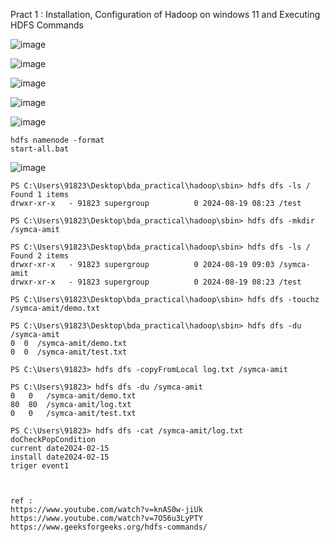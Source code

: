 Pract 1 : Installation, Configuration of Hadoop on windows 11 and Executing HDFS Commands

![image](https://github.com/user-attachments/assets/a8f4ee2f-9096-48ba-a7ef-9066dd84c6f3)

![image](https://github.com/user-attachments/assets/683b78b9-54e0-47ca-b4ee-0f2534ab6c68)

![image](https://github.com/user-attachments/assets/92885fe1-58d7-4e10-824f-b032682d357e)

![image](https://github.com/user-attachments/assets/e965f4a0-7a6e-4c76-8b01-fac476529989)

![image](https://github.com/user-attachments/assets/ec599f6d-4e00-4967-8bb7-5c4bfae9334b)

```
hdfs namenode -format
start-all.bat
```

![image](https://github.com/user-attachments/assets/079039d3-7d9b-4230-b85e-9e674921ffc9)


```
PS C:\Users\91823\Desktop\bda_practical\hadoop\sbin> hdfs dfs -ls /
Found 1 items
drwxr-xr-x   - 91823 supergroup          0 2024-08-19 08:23 /test

PS C:\Users\91823\Desktop\bda_practical\hadoop\sbin> hdfs dfs -mkdir /symca-amit

PS C:\Users\91823\Desktop\bda_practical\hadoop\sbin> hdfs dfs -ls /
Found 2 items
drwxr-xr-x   - 91823 supergroup          0 2024-08-19 09:03 /symca-amit
drwxr-xr-x   - 91823 supergroup          0 2024-08-19 08:23 /test

PS C:\Users\91823\Desktop\bda_practical\hadoop\sbin> hdfs dfs -touchz /symca-amit/demo.txt

PS C:\Users\91823\Desktop\bda_practical\hadoop\sbin> hdfs dfs -du /symca-amit
0  0  /symca-amit/demo.txt
0  0  /symca-amit/test.txt

PS C:\Users\91823> hdfs dfs -copyFromLocal log.txt /symca-amit

PS C:\Users\91823> hdfs dfs -du /symca-amit
0   0   /symca-amit/demo.txt
80  80  /symca-amit/log.txt
0   0   /symca-amit/test.txt

PS C:\Users\91823> hdfs dfs -cat /symca-amit/log.txt
doCheckPopCondition
current date2024-02-15
install date2024-02-15
triger event1



ref :
https://www.youtube.com/watch?v=knAS0w-jiUk
https://www.youtube.com/watch?v=7O56u3LyPTY
https://www.geeksforgeeks.org/hdfs-commands/
